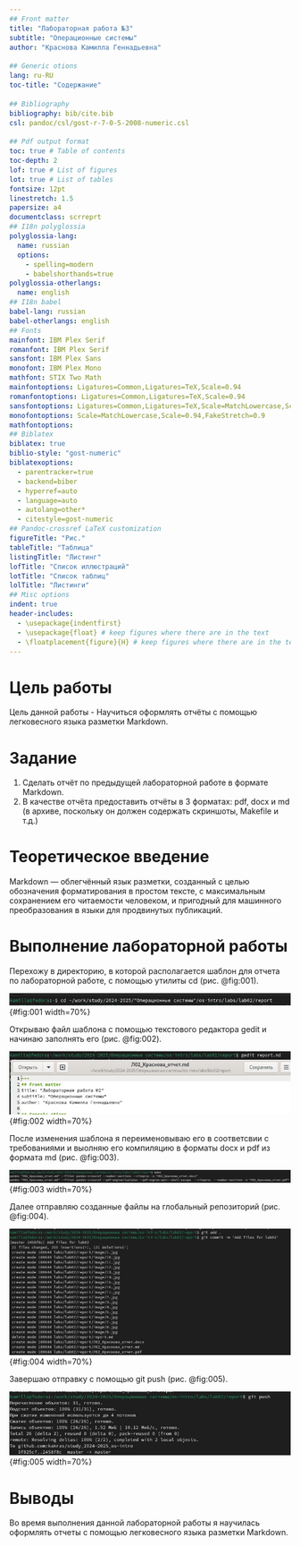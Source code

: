 ```yaml
---
## Front matter
title: "Лабораторная работа №3"
subtitle: "Операционные системы"
author: "Краснова Камилла Геннадьевна"

## Generic otions
lang: ru-RU
toc-title: "Содержание"

## Bibliography
bibliography: bib/cite.bib
csl: pandoc/csl/gost-r-7-0-5-2008-numeric.csl

## Pdf output format
toc: true # Table of contents
toc-depth: 2
lof: true # List of figures
lot: true # List of tables
fontsize: 12pt
linestretch: 1.5
papersize: a4
documentclass: scrreprt
## I18n polyglossia
polyglossia-lang:
  name: russian
  options:
	- spelling=modern
	- babelshorthands=true
polyglossia-otherlangs:
  name: english
## I18n babel
babel-lang: russian
babel-otherlangs: english
## Fonts
mainfont: IBM Plex Serif
romanfont: IBM Plex Serif
sansfont: IBM Plex Sans
monofont: IBM Plex Mono
mathfont: STIX Two Math
mainfontoptions: Ligatures=Common,Ligatures=TeX,Scale=0.94
romanfontoptions: Ligatures=Common,Ligatures=TeX,Scale=0.94
sansfontoptions: Ligatures=Common,Ligatures=TeX,Scale=MatchLowercase,Scale=0.94
monofontoptions: Scale=MatchLowercase,Scale=0.94,FakeStretch=0.9
mathfontoptions:
## Biblatex
biblatex: true
biblio-style: "gost-numeric"
biblatexoptions:
  - parentracker=true
  - backend=biber
  - hyperref=auto
  - language=auto
  - autolang=other*
  - citestyle=gost-numeric
## Pandoc-crossref LaTeX customization
figureTitle: "Рис."
tableTitle: "Таблица"
listingTitle: "Листинг"
lofTitle: "Список иллюстраций"
lotTitle: "Список таблиц"
lolTitle: "Листинги"
## Misc options
indent: true
header-includes:
  - \usepackage{indentfirst}
  - \usepackage{float} # keep figures where there are in the text
  - \floatplacement{figure}{H} # keep figures where there are in the text
---
```


# Цель работы

Цель данной работы - Научиться оформлять отчёты с помощью легковесного языка разметки Markdown.

# Задание

1. Сделать отчёт по предыдущей лабораторной работе в формате Markdown.
2. В качестве отчёта предоставить отчёты в 3 форматах: pdf, docx и md (в архиве,
поскольку он должен содержать скриншоты, Makefile и т.д.)

# Теоретическое введение

Markdown — облегчённый язык разметки, созданный с целью обозначения форматирования в простом тексте, с максимальным сохранением его читаемости человеком, и пригодный для машинного преобразования в языки для продвинутых публикаций.

# Выполнение лабораторной работы

Перехожу в директорию, в которой располагается шаблон для отчета по лабораторной работе, с помощью утилиты cd (рис. @fig:001).

![Перемещение между директорими](image/1.jpg){#fig:001 width=70%}

Открываю файл шаблона с помощью текстового редактора gedit и начинаю заполнять его (рис. @fig:002).

![Заполнение файла](image/2.jpg){#fig:002 width=70%}

После изменения шаблона я переименовываю его в соответсвии с требованиями и выолняю его компиляцию в форматы docx и pdf из формата md (рис. @fig:003).

![Компиляция отчета](image/3.jpg){#fig:003 width=70%}

Далее отправляю созданные файлы на глобальный репозиторий (рис. @fig:004).

![Отправка файлов на git](image/4.jpg){#fig:004 width=70%}

Завершаю отправку с помощью git push (рис. @fig:005).

![Отправка файлов на git](image/5.jpg){#fig:005 width=70%}

# Выводы

Во время выполнения данной лабораторной работы я научилась оформлять отчеты с помощью легковесного языка разметки Markdown. 

